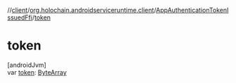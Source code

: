 //[client](../../../index.md)/[org.holochain.androidserviceruntime.client](../index.md)/[AppAuthenticationTokenIssuedFfi](index.md)/[token](token.md)

# token

[androidJvm]\
var [token](token.md): [ByteArray](https://kotlinlang.org/api/core/kotlin-stdlib/kotlin/-byte-array/index.html)
